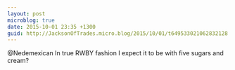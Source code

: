 ```yaml
---
layout: post
microblog: true
date: 2015-10-01 23:35 +1300
guid: http://JacksonOfTrades.micro.blog/2015/10/01/t649533021062832128.html
---
```

@Nedemexican In true RWBY fashion I expect it to be with five sugars and cream?
